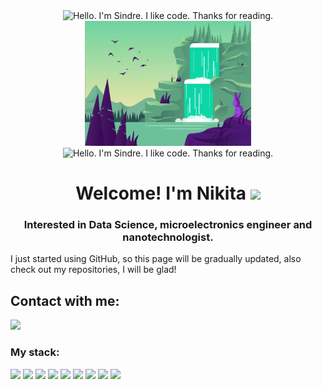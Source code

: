 <div align = "center">
    <img src="BG.gif" alt="Hello. I'm Sindre. I like code. Thanks for reading."  height=200">
    <img src="BG2.gif" alt="Hello. I'm Sindre. I like code. Thanks for reading." height=200">
    <img src="BG3.gif" alt="Hello. I'm Sindre. I like code. Thanks for reading." height=200">
</div>

<h1 align="center">
    Welcome!  I'm Nikita
    <img src="https://github.com/blackcater/blackcater/raw/main/images/Hi.gif" height="32"/>
</h1>
<h3 align="center">
    Interested in Data Science, microelectronics engineer and nanotechnologist.
</h3>

I just started using GitHub, so this page will be gradually updated, also check out my repositories, I will be glad!

<h2 align="Left">
    Contact with me:
</h2>
<div align = "left">
    <a href = "http://t.me/NikitaNikonov">
        <img src="https://img.shields.io/badge/Telegram-2CA5E0?style=for-the-badge&logo=telegram&logoColor=white" height="32"/>
    </a>
</div>

<h3 align="Left">
    My stack:
</h3>
<div>
 <img src="https://img.shields.io/badge/python-3670A0?style=for-the-badge&logo=python&logoColor=ffdd54" height="25"/>
 <img src="https://img.shields.io/badge/numpy-%23013243.svg?style=for-the-badge&logo=numpy&logoColor=white" height="25"/>
 <img src="https://img.shields.io/badge/pandas-%23150458.svg?style=for-the-badge&logo=pandas&logoColor=white" height="25"/>
 <img src="https://img.shields.io/badge/Plotly-%233F4F75.svg?style=for-the-badge&logo=plotly&logoColor=white" height="25"/>
 <img src="https://img.shields.io/badge/PyTorch-%23EE4C2C.svg?style=for-the-badge&logo=PyTorch&logoColor=white" height="25"/>
 <img src="https://img.shields.io/badge/scikit--learn-%23F7931E.svg?style=for-the-badge&logo=scikit-learn&logoColor=white" height="25"/>
 <img src="https://img.shields.io/badge/mysql-%2300f.svg?style=for-the-badge&logo=mysql&logoColor=white" height="25"/>
 <img src="https://img.shields.io/badge/c++-%2300599C.svg?style=for-the-badge&logo=c%2B%2B&logoColor=white" height="25"/>
 <img src="https://img.shields.io/badge/OpenGL-%23FFFFFF.svg?style=for-the-badge&logo=opengl" height="25"/>
</div>




